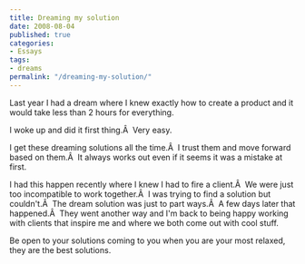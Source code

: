 ```yaml
---
title: Dreaming my solution
date: 2008-08-04
published: true
categories:
- Essays
tags:
- dreams
permalink: "/dreaming-my-solution/"
---
```

Last year I had a dream where I knew exactly how to create a product and it would take less than 2 hours for everything.

I woke up and did it first thing.Â  Very easy.

I get these dreaming solutions all the time.Â  I trust them and move forward based on them.Â  It always works out even if it seems it was a mistake at first.

I had this happen recently where I knew I had to fire a client.Â  We were just too incompatible to work together.Â  I was trying to find a solution but couldn't.Â  The dream solution was just to part ways.Â  A few days later that happened.Â  They went another way and I'm back to being happy working with clients that inspire me and where we both come out with cool stuff.

Be open to your solutions coming to you when you are your most relaxed, they are the best solutions.
